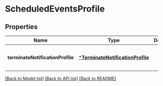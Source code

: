 # ScheduledEventsProfile


## Properties
Name | Type | Description | Notes
------------ | ------------- | ------------- | -------------
**terminateNotificationProfile** | [***TerminateNotificationProfile**](TerminateNotificationProfile.md) |  | [optional] [default to nothing]


[[Back to Model list]](../README.md#models) [[Back to API list]](../README.md#api-endpoints) [[Back to README]](../README.md)


